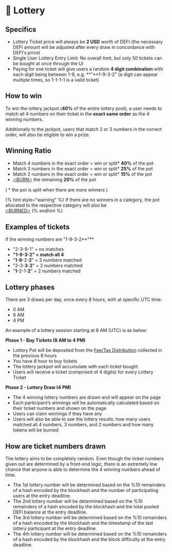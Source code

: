 # 🤑 Lottery

## **Specifics** <a id="specifics"></a>

* Lottery Ticket price will always be **2 USD** worth of DEFI \(the necessary DEFI amount will be adjusted after every draw in concordance with DEFI's price\)
* Single User Lottery Entry Limit: No overall limit, but only 50 tickets can be bought at once through the UI
* Paying for one ticket will give users a random **4 digit combination** with each digit being between 1-9, e.g. **"**1-9-3-2" \(a digit can appear multiple times, so 1-1-1-1 is a valid ticket\)

## **How to win** <a id="how-to-win"></a>

To win the lottery jackpot \(**40%** of the entire lottery pool\), a user needs to match all 4 numbers on their ticket in the **exact same order** as the 4 winning numbers.

Additionally to the jackpot, users that match 2 or 3 numbers in the correct order, will also be eligible to win a prize.

## **Winning Ratio** <a id="winning-ratio"></a>

* Match 4 numbers in the exact order = win or split\* **40%** of the pot
* Match 3 numbers in the exact order = win or split\* **25%** of the pot
* Match 2 numbers in the exact order = win or split\* **15%** of the pot
* [🔥BURN🔥](https://testnet.bscscan.com/token/0xfcf5c003e9c4ab9231b333133611f1b3055c7973?a=0x000000000000000000000000000000000000dEaD) the remaining **20%** of the pot

\( \* the pot is split when there are more winners \)

{% hint style="warning" %}
If there are no winners in a category, the pot allocated to the respective category will also be  
[🔥BURNED🔥](https://testnet.bscscan.com/token/0xfcf5c003e9c4ab9231b333133611f1b3055c7973?a=0x000000000000000000000000000000000000dEaD)
{% endhint %}

## Examples of tickets

If the winning numbers are "1-9-3-2**"**

* "2-3-9-1" = no matches
* **"1-9-3-2" = match all 4**
* "**1**-**9**-2-**2**" = 3 numbers matched
* "2-3-**3**-**2**" = 2 numbers matched
* "**1**-2-1-**2**" = 2 numbers matched

## **Lottery phases** <a id="lottery-phases"></a>

There are 3 draws per day, once every 8 hours, with at specific UTC time:

* 0 AM
* 8 AM
* 4 PM

An example of a lottery session starting at 8 AM \(UTC\) is as below:

**Phase 1 - Buy Tickets \(8 AM to 4 PM\)**

* Lottery Pot will be deposited from the [Fee/Tax Distribution](deposit-fee-redistribution.md) collected in the previous 8 hours
* You have 8 hour to buy tickets
* The lottery jackpot will accumulate with each ticket bought
* Users will receive a ticket \(comprised of 4 digits\) for every Lottery Ticket

**Phase 2 - Lottery Draw \(4 PM\)**

* The 4 winning lottery numbers are drawn and will appear on the page
* Each participant’s winnings will be automatically calculated based on their ticket numbers and shown on the page
* Users can claim winnings if they have any
* Users will also be able to see the lottery results: how many users matched all 4 numbers, 3 numbers, and 2 numbers and how many tokens will be burned

## **How are ticket numbers drawn** <a id="how-are-ticket-numbers-drawn"></a>

The lottery aims to be completely random. Even though the ticket numbers given out are determined by a front-end logic, there is an extremely low chance that anyone is able to determine the 4 winning numbers ahead of time.

* The 1st lottery number will be determined based on the %10 remainders of a hash encoded by the blockhash and the number of participating users at the entry deadline.
* The 2nd lottery number will be determined based on the %10 remainders of a hash encoded by the blockhash and the total pooled DEFI balance at the entry deadline.
* The 3rd lottery number will be determined based on the %10 remainders of a hash encoded by the blockhash and the timestamp of the last lottery participant at the entry deadline.
* The 4th lottery number will be determined based on the %10 remainders of a hash encoded by the blockhash and the block difficulty at the entry deadline.

